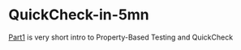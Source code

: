 QuickCheck-in-5mn
=================

[Part1](Part1) is very short intro to Property-Based Testing and QuickCheck
